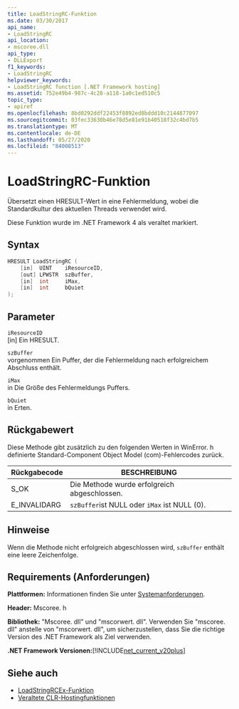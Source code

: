 ```yaml
---
title: LoadStringRC-Funktion
ms.date: 03/30/2017
api_name:
- LoadStringRC
api_location:
- mscoree.dll
api_type:
- DLLExport
f1_keywords:
- LoadStringRC
helpviewer_keywords:
- LoadStringRC function [.NET Framework hosting]
ms.assetid: 752e49b4-987c-4c28-a118-1a0c1ed510c5
topic_type:
- apiref
ms.openlocfilehash: 8bd0292ddf22453f8892ed8bddd10c2144877097
ms.sourcegitcommit: 03fec33630b46e78d5e81e91b40518f32c4bd7b5
ms.translationtype: MT
ms.contentlocale: de-DE
ms.lasthandoff: 05/27/2020
ms.locfileid: "84008513"
---
```

# <a name="loadstringrc-function"></a>LoadStringRC-Funktion
Übersetzt einen HRESULT-Wert in eine Fehlermeldung, wobei die Standardkultur des aktuellen Threads verwendet wird.  
  
 Diese Funktion wurde im .NET Framework 4 als veraltet markiert.  
  
## <a name="syntax"></a>Syntax  
  
```cpp  
HRESULT LoadStringRC (  
    [in]  UINT    iResourceID,
    [out] LPWSTR  szBuffer,
    [in]  int     iMax,
    [in]  int     bQuiet  
);  
```  
  
## <a name="parameters"></a>Parameter  
 `iResourceID`  
 [in] Ein HRESULT.  
  
 `szBuffer`  
 vorgenommen Ein Puffer, der die Fehlermeldung nach erfolgreichem Abschluss enthält.  
  
 `iMax`  
 in Die Größe des Fehlermeldungs Puffers.  
  
 `bQuiet`  
 in Erten.  
  
## <a name="return-value"></a>Rückgabewert  
 Diese Methode gibt zusätzlich zu den folgenden Werten in WinError. h definierte Standard-Component Object Model (com)-Fehlercodes zurück.  
  
|Rückgabecode|BESCHREIBUNG|  
|-----------------|-----------------|  
|S_OK|Die Methode wurde erfolgreich abgeschlossen.|  
|E_INVALIDARG|`szBuffer`ist NULL oder `iMax` ist NULL (0).|  
  
## <a name="remarks"></a>Hinweise  
 Wenn die Methode nicht erfolgreich abgeschlossen wird, `szBuffer` enthält eine leere Zeichenfolge.  
  
## <a name="requirements"></a>Requirements (Anforderungen)  
 **Plattformen:** Informationen finden Sie unter [Systemanforderungen](../../get-started/system-requirements.md).  
  
 **Header:** Mscoree. h  
  
 **Bibliothek:** "Mscoree. dll" und "mscorwert. dll". Verwenden Sie "mscoree. dll" anstelle von "mscorwert. dll", um sicherzustellen, dass Sie die richtige Version des .NET Framework als Ziel verwenden.  
  
 **.NET Framework Versionen:**[!INCLUDE[net_current_v20plus](../../../../includes/net-current-v20plus-md.md)]  
  
## <a name="see-also"></a>Siehe auch

- [LoadStringRCEx-Funktion](loadstringrcex-function.md)
- [Veraltete CLR-Hostingfunktionen](deprecated-clr-hosting-functions.md)
